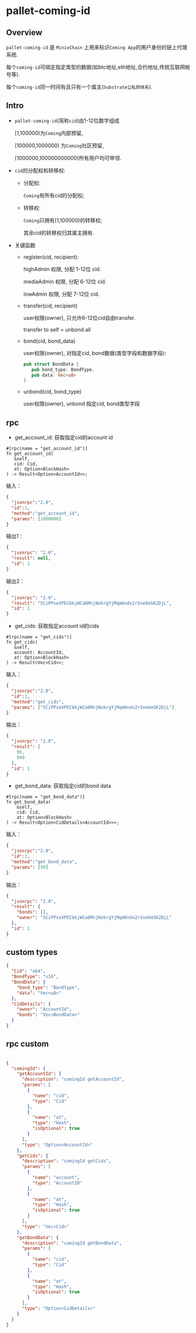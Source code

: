# pallet-coming-id

## Overview
`pallet-coming-id` 是 `MinixChain` 上用来标识`Coming App`的用户身份的链上代理系统. 

每个`coming-id`可绑定指定类型的数据(如btc地址,eth地址,合约地址,传统互联网帐号等).

每个`coming-id`同一时间有且只有一个属主(`Substrate公私钥体系`).

## Intro
- `pallet-coming-id`(简称`cid`)由1-12位数字组成

   [1,100000)为`Coming`内部预留, 
   
   [100000,1000000) 为`Coming`社区预留, 
   
   [1000000,100000000000)所有用户均可申领.

- `cid`的分配权和转移权:  
  - 分配权: 
  
    `Coming`有所有cid的分配权;
    
  - 转移权: 
  
    `Coming`只拥有[1,100000)的转移权;
    
    其余cid的转移权归其属主拥有.
    
- 关键函数

  - register(cid, recipient): 

    highAdmin 权限, 分配 1-12位 cid.

    mediaAdmin 权限, 分配 6-12位 cid.

    lowAdmin 权限, 分配 7-12位 cid.
   
  - transfer(cid, recipient)
     
      user权限(owner), 只允许6-12位cid自由transfer.
  
      transfer to self = unbond all
  
  - bond(cid, bond_data)
  
      user权限(owner), 对指定cid, bond数据(类型字段和数据字段):
  
      ```rust
      pub struct BondData {
         pub bond_type: BondType,
         pub data: Vec<u8>
      }
      ```
  
  - unbond(cid, bond_type)
   
      user权限(owner), unbond 指定cid, bond类型字段

## rpc
- get_account_id:
 获取指定cid的account id

```
#[rpc(name = "get_account_id")]
fn get_account_id(
   &self,
   cid: Cid,
   at: Option<BlockHash>
) -> Result<Option<AccountId>>;
```
输入：
```json
{
  "jsonrpc":"2.0",
  "id":1,
  "method":"get_account_id",
  "params": [1000000]
}
```
输出1：
```json
{
  "jsonrpc": "2.0",
  "result": null,
  "id": 1
}
```
输出2：
```json
{
  "jsonrpc": "2.0",
  "result": "5CiPPseXPECbkjWCa6MnjNokrgYjMqmKndv2rSnekmSK2DjL",
  "id": 1
}
```
- get_cids:
 获取指定account id的cids
```
#[rpc(name = "get_cids")]
fn get_cids(
   &self,
   account: AccountId,
   at: Option<BlockHash>
) -> Result<Vec<Cid>>;
```
输入：
```json
{
  "jsonrpc":"2.0",
  "id":1,
  "method":"get_cids",
  "params": ["5CiPPseXPECbkjWCa6MnjNokrgYjMqmKndv2rSnekmSK2DjL"]
}
```
输出：
```json
{
  "jsonrpc": "2.0",
  "result": [
    99,
    999
  ],
  "id": 1
}
```
- get_bond_data:
 获取指定cid的bond data

```
#[rpc(name = "get_bond_data")]
fn get_bond_data(
    &self,
    cid: Cid,
    at: Option<BlockHash>
) -> Result<Option<CidDetails<AccountId>>>;
```
输入：
```json
{
  "jsonrpc":"2.0",
  "id":1,
  "method":"get_bond_data",
  "params": [99]
}
```
输出：
```json
{
  "jsonrpc": "2.0",
  "result": {
    "bonds": [],
    "owner": "5CiPPseXPECbkjWCa6MnjNokrgYjMqmKndv2rSnekmSK2DjL"
  },
  "id": 1
}
```

## custom types
```json
{
  "Cid": "u64",
  "BondType": "u16",
  "BondData": {
    "bond_type": "BondType",
    "data": "Vec<u8>"
  },
  "CidDetails": {
    "owner": "AccountId",
    "bonds": "Vec<BondData>"
  }
}
```
## rpc custom 
```json
    
{
  "comingId": {
    "getAccountId": {
      "description": "comingId getAccountId",
      "params": [
        {
          "name": "cid",
          "type": "Cid"
        },
        {
          "name": "at",
          "type": "Hash",
          "isOptional": true
        }
      ],
      "type": "Option<AccountId>"
    },
    "getCids": {
      "description": "comingId getCids",
      "params": [
        {
          "name": "account",
          "type": "AccountID"
        },
        {
          "name": "at",
          "type": "Hash",
          "isOptional": true
        }
      ],
      "type": "Vec<Cid>"
    },
    "getBondData": {
      "description": "comingId getBondData",
      "params": [
        {
          "name": "cid",
          "type": "Cid"
        },
        {
          "name": "at",
          "type": "Hash",
          "isOptional": true
        }
      ],
      "type": "Option<CidDetails>"
    }
  }
}
```
